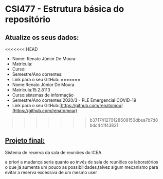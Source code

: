 # CSI477 - Estrutura básica do repositório

## Atualize os seus dados:

<<<<<<< HEAD
- Nome: Renato Júnior De Moura          
- Matrícula:
- Curso:
- Semestre/Ano correntes:
- Link para o seu GitHub:
=======
- Nome:Renato Júnior De Moura		
- Matrícula:15.2.8113
- Curso:sistemas de informação 
- Semestre/Ano correntes:2020/3 - PLE Emergencial COVID-19
- Link para o seu GitHub:[https://github.com/renatomou](https://github.com/renatomour)
>>>>>>> b371741270128608150dbea7b7d8bdc441f43821

## [Projeto final:](./Projeto/README.md) 
Sistema de reserva da sala de reuniões do ICEA.

a priori a mudança seria quanto ao invés de sala de reuniões os laboratórios o que já aumenta um pouco as possibilidades,talvez algum mecanismo para evitar a reserva excessiva de um mesmo user


